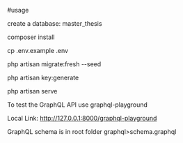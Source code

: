 #usage

create a database: master_thesis

composer install

cp .env.example .env

php artisan migrate:fresh --seed

php artisan key:generate

php artisan serve

To test the GraphQL API use graphql-playground

Local Link: http://127.0.0.1:8000/graphql-playground

GraphQL schema is in root folder graphql>schema.graphql

